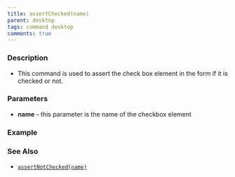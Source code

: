 ```yaml
---
title: assertChecked(name)
parent: desktop
tags: command desktop
comments: true
---
```


### Description

- This command is used to assert the check box element in the form if it is checked or not.

### Parameters

- **name** - this parameter is the name of the checkbox element

### Example


### See Also

- [`assertNotChecked(name)`](assertNotChecked(name))